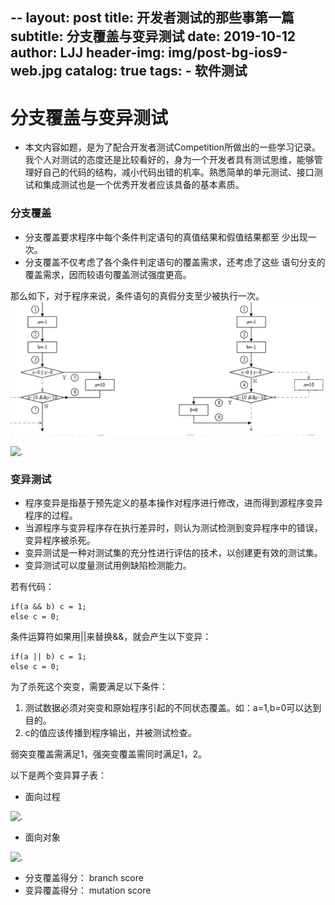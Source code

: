 --
layout:     post
title:      开发者测试的那些事第一篇
subtitle:   分支覆盖与变异测试
date:       2019-10-12
author:     LJJ
header-img: img/post-bg-ios9-web.jpg
catalog: true
tags:
    - 软件测试
---

# 分支覆盖与变异测试
- 本文内容如题，是为了配合开发者测试Competition所做出的一些学习记录。我个人对测试的态度还是比较看好的，身为一个开发者具有测试思维，能够管理好自己的代码的结构，减小代码出错的机率。熟悉简单的单元测试、接口测试和集成测试也是一个优秀开发者应该具备的基本素质。

### 分支覆盖
- 分支覆盖要求程序中每个条件判定语句的真值结果和假值结果都至 少出现一次。
- 分支覆盖不仅考虑了各个条件判定语句的覆盖需求，还考虑了这些 语句分支的覆盖需求，因而较语句覆盖测试强度更高。

那么如下，对于程序来说，条件语句的真假分支至少被执行一次。
![.](/img/test-LJJ-01.PNG)
  
  
![.](/img//img/test-LJJ-02.PNG)

### 变异测试
- 程序变异是指基于预先定义的基本操作对程序进行修改，进而得到源程序变异程序的过程。
- 当源程序与变异程序存在执行差异时，则认为测试检测到变异程序中的错误，变异程序被杀死。
- 变异测试是一种对测试集的充分性进行评估的技术，以创建更有效的测试集。
- 变异测试可以度量测试用例缺陷检测能力。

若有代码：

    if(a && b) c = 1;
    else c = 0;
条件运算符如果用||来替换&&，就会产生以下变异：

    if(a || b) c = 1;
    else c = 0;

为了杀死这个突变，需要满足以下条件：
1. 测试数据必须对突变和原始程序引起的不同状态覆盖。如：a=1,b=0可以达到目的。
2. c的值应该传播到程序输出，并被测试检查。

弱突变覆盖需满足1，强突变覆盖需同时满足1，2。

以下是两个变异算子表：
- 面向过程

![.](/img//img/test-LJJ-03.PNG)

- 面向对象

![.](/img//img/test-LJJ-04.PNG)

- 分支覆盖得分： branch score
- 变异覆盖得分： mutation score
